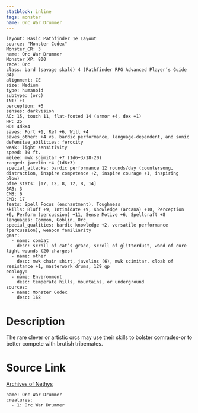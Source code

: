 ```yaml
---
statblock: inline
tags: monster
name: Orc War Drummer
---
```

```statblock
layout: Basic Pathfinder 1e Layout
source: "Monster Codex"
Monster_CR: 3
name: Orc War Drummer
Monster_XP: 800
race: Orc
class: bard (savage skald) 4 (Pathfinder RPG Advanced Player’s Guide 84)
alignment: CE
size: Medium
type: humanoid
subtype: (orc)
INI: +1
perception: +6
senses: darkvision
AC: 15, touch 11, flat-footed 14 (armor +4, dex +1)
HP: 25
HD: 4d8+4
saves: Fort +1, Ref +6, Will +4
saves_other: +4 vs. bardic performance, language-dependent, and sonic
defensive_abilities: ferocity
weak: light sensitivity
speed: 30 ft.
melee: mwk scimitar +7 (1d6+3/18-20)
ranged: javelin +4 (1d6+3)
special_attacks: bardic performance 12 rounds/day (countersong, distraction, inspire competence +2, inspire courage +1, inspiring blow)
pf1e_stats: [17, 12, 8, 12, 8, 14]
BAB: 3
CMB: 6
CMD: 17
feats: Spell Focus (enchantment), Toughness
skills: Bluff +9, Intimidate +9, Knowledge (arcana) +10, Perception +6, Perform (percussion) +11, Sense Motive +6, Spellcraft +8
languages: Common, Goblin, Orc
special_qualities: bardic knowledge +2, versatile performance (percussion), weapon familiarity
gear:
  - name: combat
    desc: scroll of cat’s grace, scroll of glitterdust, wand of cure light wounds (20 charges)
  - name: other
    desc: mwk chain shirt, javelins (6), mwk scimitar, cloak of resistance +1, masterwork drums, 129 gp
ecology:
  - name: Environment
    desc: temperate hills, mountains, or underground
sources:
  - name: Monster Codex
    desc: 168
```
# Description
The rare clever or artistic orcs may use their skills to bolster comrades-or to better compete with brutish tribemates.
# Source Link
[Archives of Nethys](https://aonprd.com/MonsterDisplay.aspx?ItemName=Orc%20War%20Drummer)
```encounter-table
name: Orc War Drummer
creatures:
  - 1: Orc War Drummer
```

